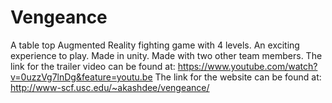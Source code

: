 # Vengeance
A table top Augmented Reality fighting game with 4 levels. An exciting experience to play. Made in unity.
Made with two other team members.
The link for the trailer video can be found at: https://www.youtube.com/watch?v=0uzzVg7lnDg&feature=youtu.be
The link for the website can be found at: http://www-scf.usc.edu/~akashdee/vengeance/






